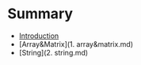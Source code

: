 # Summary

* [Introduction](README.md)
* [Array&Matrix](1. array&matrix.md)
* [String](2. string.md)


